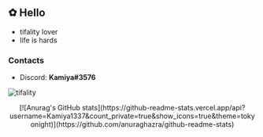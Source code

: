 ## ✿ Hello
- tifality lover
- life is hards

### Contacts
- Discord: **Kamiya#3576**

![tifality](https://i.imgur.com/WI4sDLj.jpeg)

<p align="center">
  [![Anurag's GitHub stats](https://github-readme-stats.vercel.app/api?username=Kamiya1337&count_private=true&show_icons=true&theme=tokyonight)](https://github.com/anuraghazra/github-readme-stats)
</p>
